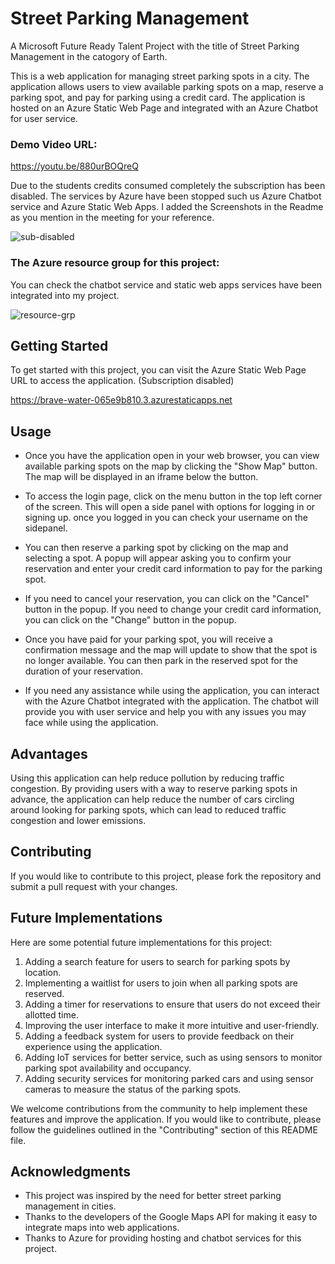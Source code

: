
# Street Parking Management

A Microsoft Future Ready Talent Project with the title of Street Parking Management in the catogory of Earth.

This is a web application for managing street parking spots in a city. The application allows users to view available parking spots on a map, reserve a parking spot, and pay for parking using a credit card. The application is hosted on an Azure Static Web Page and integrated with an Azure Chatbot for user service. 

### Demo Video URL:

https://youtu.be/880urBOQreQ

Due to the students credits consumed completely the subscription has been disabled. The services by Azure have been stopped such us Azure Chatbot service and Azure Static Web Apps. I added the Screenshots in the Readme as you mention in the meeting for your reference.

![sub-disabled](https://github.com/kishore-2/StreetParkingManagement/assets/67355905/1b549790-654f-443e-927f-0ddebffa0dee)

### The Azure resource group for this project:

You can check the chatbot service and static web apps services have been integrated into my project.

![resource-grp](https://github.com/kishore-2/StreetParkingManagement/assets/67355905/ebd61ada-914a-416d-8bfe-54595e14f19a)


## Getting Started

To get started with this project, you can visit the Azure Static Web Page URL to access the application. (Subscription disabled)

https://brave-water-065e9b810.3.azurestaticapps.net


## Usage

- Once you have the application open in your web browser, you can view available parking spots on the map by clicking the "Show Map" button. The map will be displayed in an iframe below the button.

- To access the login page, click on the menu button in the top left corner of the screen. This will open a side panel with options for logging in or signing up. once you logged in you can check your username on the sidepanel.

- You can then reserve a parking spot by clicking on the map and selecting a spot. A popup will appear asking you to confirm your reservation and enter your credit card information to pay for the parking spot.

- If you need to cancel your reservation, you can click on the "Cancel" button in the popup. If you need to change your credit card information, you can click on the "Change" button in the popup.

- Once you have paid for your parking spot, you will receive a confirmation message and the map will update to show that the spot is no longer available. You can then park in the reserved spot for the duration of your reservation.

- If you need any assistance while using the application, you can interact with the Azure Chatbot integrated with the application. The chatbot will provide you with user service and help you with any issues you may face while using the application.

## Advantages

Using this application can help reduce pollution by reducing traffic congestion. By providing users with a way to reserve parking spots in advance, the application can help reduce the number of cars circling around looking for parking spots, which can lead to reduced traffic congestion and lower emissions.

## Contributing

If you would like to contribute to this project, please fork the repository and submit a pull request with your changes.

## Future Implementations

Here are some potential future implementations for this project:

1. Adding a search feature for users to search for parking spots by location.
2. Implementing a waitlist for users to join when all parking spots are reserved.
3. Adding a timer for reservations to ensure that users do not exceed their allotted time.
4. Improving the user interface to make it more intuitive and user-friendly.
5. Adding a feedback system for users to provide feedback on their experience using the application.
6. Adding IoT services for better service, such as using sensors to monitor parking spot availability and occupancy.
7. Adding security services for monitoring parked cars and using sensor cameras to measure the status of the parking spots.

We welcome contributions from the community to help implement these features and improve the application. If you would like to contribute, please follow the guidelines outlined in the "Contributing" section of this README file.

## Acknowledgments

- This project was inspired by the need for better street parking management in cities.
- Thanks to the developers of the Google Maps API for making it easy to integrate maps into web applications.
- Thanks to Azure for providing hosting and chatbot services for this project.

